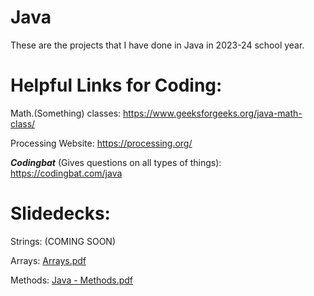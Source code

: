 # Java
These are the projects that I have done in Java in 2023-24 school year.


# Helpful Links for Coding:
Math.(Something) classes: https://www.geeksforgeeks.org/java-math-class/

Processing Website: https://processing.org/

***Codingbat*** (Gives questions on all types of things): https://codingbat.com/java 

# Slidedecks:

  Strings: (COMING SOON)
  
  Arrays: [Arrays.pdf](https://github.com/JR1258/Java/files/15434200/Arrays.pdf)

  Methods: [Java - Methods.pdf](https://github.com/JR1258/Java/files/15434202/Java.-.Methods.pdf)
